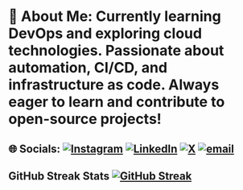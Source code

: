 # 💫 About Me: Currently learning DevOps and exploring cloud technologies. Passionate about automation, CI/CD, and infrastructure as code. Always eager to learn and contribute to open-source projects!

## 🌐 Socials: [![Instagram](https://img.shields.io/badge/Instagram-%23E4405F.svg?logo=Instagram&logoColor=white)](https://instagram.com/im_jatinkr) [![LinkedIn](https://img.shields.io/badge/LinkedIn-%230077B5.svg?logo=linkedin&logoColor=white)](https://linkedin.com/in/jatinkrrr) [![X](https://img.shields.io/badge/X-black.svg?logo=X&logoColor=white)](https://x.com/jatinkrr) [![email](https://img.shields.io/badge/Email-D14836?logo=gmail&logoColor=white)](mailto:jatinkr0104@gmail.com)
 ## GitHub Streak Stats [![GitHub Streak](https://streak-stats.demolab.com/?user=jatinkrr&theme=dark)](https://git.io/streak-stats) <!-- Proudly created with GPRM ( https://gprm.itsvg.in ) -->

